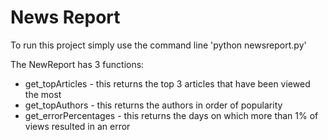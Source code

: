 # News Report
To run this project simply use the command line 'python newsreport.py'

The NewReport has 3 functions:
- get_topArticles - this returns the top 3 articles that have been viewed the most
- get_topAuthors - this returns the authors in order of popularity
- get_errorPercentages - this returns the days on which more than 1% of views resulted in an error